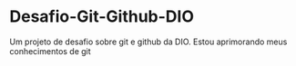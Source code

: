 # Desafio-Git-Github-DIO
Um projeto de desafio sobre git e github da DIO. Estou aprimorando meus conhecimentos de git
